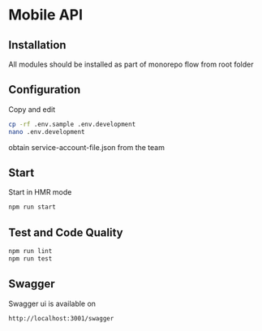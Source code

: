# Mobile API

## Installation

All modules should be installed as part of monorepo flow from root folder

## Configuration

Copy and edit

```bash
cp -rf .env.sample .env.development
nano .env.development
```

obtain service-account-file.json from the team

## Start

Start in HMR mode
```bash
npm run start
```

## Test and Code Quality

```bash
npm run lint
npm run test
```

## Swagger

Swagger ui is available on

```
http://localhost:3001/swagger
```
